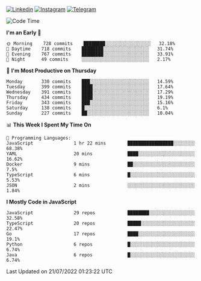 [![Linkedin](https://img.shields.io/badge/-Archie-blue?style=flat-square&labelColor=gray&logo=Linkedin&logoColor=white&link=https://www.linkedin.com/in/archisdi)](https://www.linkedin.com/in/archisdi)
[![Instagram](https://img.shields.io/badge/-@archisdi-orange?style=flat-square&labelColor=gray&logo=Instagram&logoColor=white&link=https://www.instagram.com/archisdi)](https://www.instagram.com/archisdi)
[![Telegram](https://img.shields.io/badge/-aai-informational?style=flat-square&labelColor=gray&logo=telegram&logoColor=white&link=https://t.me/archisdi)](https://t.me/archisdi)

<!--START_SECTION:waka-->
![Code Time](http://img.shields.io/badge/Code%20Time-0%20secs-blue)

**I'm an Early 🐤** 

```text
🌞 Morning    728 commits    ████████░░░░░░░░░░░░░░░░░   32.18% 
🌆 Daytime    718 commits    ████████░░░░░░░░░░░░░░░░░   31.74% 
🌃 Evening    767 commits    ████████░░░░░░░░░░░░░░░░░   33.91% 
🌙 Night      49 commits     ░░░░░░░░░░░░░░░░░░░░░░░░░   2.17%

```
📅 **I'm Most Productive on Thursday** 

```text
Monday       330 commits    ███░░░░░░░░░░░░░░░░░░░░░░   14.59% 
Tuesday      399 commits    ████░░░░░░░░░░░░░░░░░░░░░   17.64% 
Wednesday    391 commits    ████░░░░░░░░░░░░░░░░░░░░░   17.29% 
Thursday     434 commits    ████░░░░░░░░░░░░░░░░░░░░░   19.19% 
Friday       343 commits    ███░░░░░░░░░░░░░░░░░░░░░░   15.16% 
Saturday     138 commits    █░░░░░░░░░░░░░░░░░░░░░░░░   6.1% 
Sunday       227 commits    ██░░░░░░░░░░░░░░░░░░░░░░░   10.04%

```


📊 **This Week I Spent My Time On** 

```text
💬 Programming Languages: 
JavaScript               1 hr 22 mins        █████████████████░░░░░░░░   68.38% 
YAML                     20 mins             ████░░░░░░░░░░░░░░░░░░░░░   16.62% 
Docker                   9 mins              ██░░░░░░░░░░░░░░░░░░░░░░░   7.5% 
TypeScript               6 mins              █░░░░░░░░░░░░░░░░░░░░░░░░   5.53% 
JSON                     2 mins              ░░░░░░░░░░░░░░░░░░░░░░░░░   1.84%

```

**I Mostly Code in JavaScript** 

```text
JavaScript               29 repos            ████████░░░░░░░░░░░░░░░░░   32.58% 
TypeScript               20 repos            █████░░░░░░░░░░░░░░░░░░░░   22.47% 
Go                       17 repos            ████░░░░░░░░░░░░░░░░░░░░░   19.1% 
Python                   6 repos             █░░░░░░░░░░░░░░░░░░░░░░░░   6.74% 
Java                     6 repos             █░░░░░░░░░░░░░░░░░░░░░░░░   6.74%

```



 Last Updated on 21/07/2022 01:23:22 UTC
<!--END_SECTION:waka-->